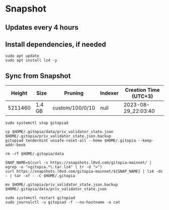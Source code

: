 # Snapshot

## Updates every 4 hours

## Install dependencies, if needed
```
sudo apt update
sudo apt install lz4 -y
```

## Sync from Snapshot  
| Height  | Size | Pruning | Indexer | Creation Time (UTC+3) |
| --------- | --------- | --------- | --------- | --------- |
| 5211460  | 1.4 GB  | custom/100/0/10 | null | 2023-08-29_22:03:40 |

```
sudo systemctl stop gitopiad

cp $HOME/.gitopia/data/priv_validator_state.json $HOME/.gitopia/priv_validator_state.json.backup
gitopiad tendermint unsafe-reset-all --home $HOME/.gitopia --keep-addr-book

rm -rf $HOME/.gitopia/data 

SNAP_NAME=$(curl -s https://snapshots.l0vd.com/gitopia-mainnet/ | egrep -o ">gitopia.*\.tar.lz4" | tr -d ">")
curl https://snapshots.l0vd.com/gitopia-mainnet/${SNAP_NAME} | lz4 -dc - | tar -xf - -C $HOME/.gitopia

mv $HOME/.gitopia/priv_validator_state.json.backup $HOME/.gitopia/data/priv_validator_state.json

sudo systemctl restart gitopiad
sudo journalctl -u gitopiad -f --no-hostname -o cat